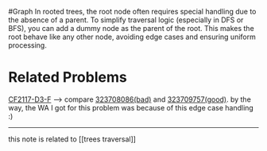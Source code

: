 #Graph 
In rooted trees, the root node often requires special handling due to the absence of a parent. To simplify traversal logic (especially in DFS or BFS), you can add a dummy node as the parent of the root. This makes the root behave like any other node, avoiding edge cases and ensuring uniform processing.


# Related Problems
[CF2117-D3-F](https://codeforces.com/contest/2117/problem/F) --> compare [323708086(bad)](https://codeforces.com/contest/2117/submission/323708086) and [323709757(good)](https://codeforces.com/contest/2117/submission/323709757). by the way, the WA I got for this problem was because of this edge case handling :)



---
this note is related to [[trees traversal]]